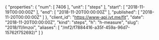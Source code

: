 {
  "properties": {
    "num": [
      7406
    ],
    "unit": [
      "steps"
    ],
    "start": [
      "2018-11-19T00:00:00Z"
    ],
    "end": [
      "2018-11-20T00:00:00Z"
    ],
    "published": [
      "2018-11-20T00:00:00Z"
    ]
  },
  "client_id": "https://www-api.jvt.me/fit",
  "date": "2018-11-20T00:00:00Z",
  "kind": "steps",
  "h": "h-measure",
  "slug": "2018/11/lmzoi",
  "aliases": [
    "/mf2/f7884416-a35f-459a-96d7-15762f752692/"
  ]
}
